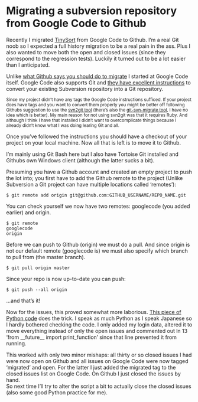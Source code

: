 <!--
  id: 1722
  description: Recently I did a full history and issue migration from Google Code to Github. I expected the worst but it was actually quite easy.
  date: 2012-08-24T11:16:27
  modified: 2012-08-24T11:43:04
  slug: migrating-a-subversion-repository-from-google-code-to-github
  type: post
  excerpt: <p>Recently I migrated TinySort from Google Code to Github. I&#8217;m a real Git noob so I expected a full history migration to be a real pain in the ass. Plus I also wanted to move both the open and closed issues (since they correspond to the regression tests). Luckily it turned out to be a [&hellip;]</p>
  categories: code, JavaScript, jQuery, Python
  tags: Google Code, SVN, Git, Github, migrating
  metaKeyword: from Google Code to Github
  metaTitle: Migrating a subversion repository from Google Code to Github
  metaDescription: Recently I did a full history and issue migration from Google Code to Github. I expected the worst but it was actually quite easy.
  inCv: 
  inPortfolio: 
  dateFrom: 
  dateTo: 
-->

# Migrating a subversion repository from Google Code to Github

<p>Recently I migrated <a href="https://github.com/Sjeiti/TinySort" title="TinySort" target="_blank">TinySort</a> from Google Code to Github. I&#8217;m a real Git noob so I expected a full history migration to be a real pain in the ass. Plus I also wanted to move both the open and closed issues (since they correspond to the regression tests). Luckily it turned out to be a lot easier than I anticipated.</p>
<p><!--more--></p>
<p>Unlike <a href="https://help.github.com/articles/importing-from-subversion" title="Github: Importing from Subversion" target="_blank">what Github says you should do to migrate</a> I started at Google Code itself. Google Code also supports Git and <a href="http://code.google.com/p/support/wiki/ConvertingSvnToGit" title="Google Code: Convert your project from Subversion to Git" target="_blank">they have excellent instructions</a> to convert your existing Subversion repository into a Git repository.</p>
<p><small>Since my project didn&#8217;t have any tags the Google Code instructions sufficed. If your project does have tags and you want to convert them properly you might be better off following Githubs suggestion to use the <a href="https://github.com/nirvdrum/svn2git" target="_blank">svn2git tool</a> (there&#8217;s also the <a href="https://github.com/JohnAlbin/git-svn-migrate" target="_blank">git-svn-migrate tool</a>, I have no idea which is better). My main reason for not using svn2git was that it requires Ruby. And although I think I have that installed I didn&#8217;t want to overcomplicate things because I already didn&#8217;t know what I was doing learing Git and all.</small></p>
<p>Once you&#8217;ve followed the instructions you should have a checkout of your project on your local machine. Now all that is left is to move it to Github.</p>
<p>I&#8217;m mainly using Git Bash here but I also have Tortoise Git installed and Githubs own Windows client (although the latter sucks a bit).</p>
<p>Presuming you have a Github account and created an empty project to push the lot into; you first have to add the Github remote to the project (Unlike Subversion a Git project can have multiple locations called &#8216;remotes&#8217;):</p>
<pre><code data-language="git">$ git remote add origin git@github.com:GITHUB_USERNAME/REPO_NAME.git</code></pre>
<p>You can check yourself we now have two remotes: googlecode (you added earlier) and origin.</p>
<pre><code data-language="git">$ git remote
googlecode
origin</code></pre>
<p>Before we can push to Github (origin) we must do a pull. And since origin is not our default remote (googlecode is) we must also specify which branch to pull from (the master branch).</p>
<pre><code data-language="git">$ git pull origin master</code></pre>
<p>Since your repo is now up-to-date you can push:</p>
<pre><code data-language="git">$ git push --all origin</code></pre>
<p>&#8230;and that&#8217;s it!</p>
<p>Now for the issues, this proved somewhat more laborious. <a href="https://github.com/alexrudnick/migrate-googlecode-issues" title="migrate Google Code issues" target="_blank">This piece of Python code</a> does the trick. I speak as much Python as I speak Japanese so I hardly bothered checking the code. I only added my login data, altered it to move everything instead of only the open issues and commented out ln 13 &#8216;from __future__ import print_function&#8217; since that line prevented it from running.</p>
<p>This worked with only two minor mishaps: all thirty or so closed issues I had were now open on Github and all issues on Google Code were now tagged &#8216;migrated&#8217; and open. For the latter I just added the migrated tag to the closed issues list on Google Code. On Github I just closed the issues by hand.<br />
So next time I&#8217;ll try to alter the script a bit to actually close the closed issues (also some good Python practice for me).</p>